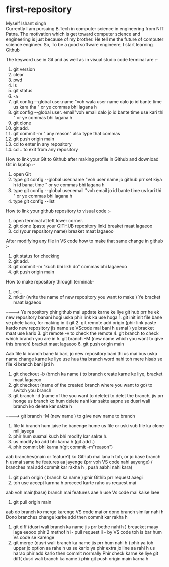# first-repository
Myself Ishant singh
<br>
Currently I am pursuing B.Tech in computer science in engineering from NIT Patna.
The motivation which is get toward computer science and engineering is just because of my brother.
He tell me the future of computer science engineer.
So, 
To be a good software engineere, I  start learning Github



The keyword use in Git and as well as in visual studio code terminal are :-
1.  git version
2.  clear
3.  pwd
4.  ls
5.  git status
6.  -a
7.  git config --global user.name "voh wala user name dalo jo id bante time us kara tha "              or ye commas bhi lagana h 
8.  git config --global user. email"voh email dalo jo id bante time use kari thi "                     or ye commas bhi lagana h 
9.  git clone
10.  git add.
11.  git commit -m " any reason"     also type that commas
12.  git push origin main
13.  cd                                 to enter in any repository 
14.  cd ..                                to exit from any repository 




How to link your Git to Github after making profile in Github and download Git in laptop :-
1.  open Git 
2.  type      git config --global user.name "voh user name jo github prr set kiya h id banat time "          or ye commas bhi lagana h 
3.  type      git config --global user.email "voh email jo id bante time us kari thi "                        or ye commas bhi lagana h 
4.  type      git config --list 




How to link your github repository to visual code :-

1.  open terminal at left lower corner.
2.  git clone (paste your GITHUB repository link)                      breaket maat lagaeoo
3.  cd (your repository name)                                          breaket maat lagaeoo



After modifying any file in VS code  how to make that same change in github :-

 1.  git status                                                     for checking
 2.  git add.
 3.  git commit -m "kuch bhi likh do"                              commas bhi lagaeeoo
 4.  git push origin main 



 How to make repository through terminal:-
 1.  cd ..
 2.  mkdir (write the name of new repository you want to make )                        Ye bracket maat lagaeoo




 ---->  Ye repository phir github mai update karne ke liye git hub prr he ek new repository banani hogi uska
        phir link ka use hoga
        1.   git init                                    init file bane se phele kario,                       for making in it git 
        2.  git remote add origin (phir link paste kardo new repository jis name se VScode mai bani h usmai ) ye bracket maat use kario
        3.  git remote -v                                       to check the remote
        4.  git branch                                          to check which branch you are in 
        5.  git branch -M (new name which you want to give this branch)             bracket maat lagaeoo
        6.  git push origin main


Aab file ki branch bane ki bari, jo new repository bani thi us mai bus uska name change karne ke liye use hua tha branch word nahi toh mere hisab se file ki branch bani jati h 
1.  git checkout -b (brnch ka name )                                 to branch create karne ke liye, bracket maat lagaeoo
2.  git checkout (name of the created branch where you want to go)    to switch you branch      
3.  git branch -d (name of the you want to delete)                       to delet the branch, jis prr honge us branch ko hum delete nahi kar sakte aapne se dusri wali branch ko delete kar sakte h


----> git branch -M (new name )                      to give new name to branch 

1.  file ki branch hum jaise he banenge hume us file or uski sub file ka clone mil jayega 
2.  phir hum susmai kuch bhi modify  kar sakte h.
3.  us modify ko add bhi karna h (git add .)
4.  phir commit bhi karna h(git commit -m"reason") 


aab branches(main or feature1) ko Github mai lana h toh, or jo base branch h usmai same he features aa jayenge (prr voh VS code nahi aayenge)   ( branches mai add commit kar rakha h , push aabhi nahi kara)
1.  git push origin ( branch ka name )
phir Githib prr request aaegi 
2.  toh use accept karnna h
proceed karte raho us request mai 


aab voh main(base) branch mai features aae h use Vs code mai kaise laee
1.  git pull origin main


aab do branch ko merge karenge VS code mai or dono branch similar nahi h 
Dono branches change karke add then commit kar rakha h 
1.  git diff (dusri wali branch ka name  jis prr bethe nahi h )               breacket maay laga eeooo
phir 2 methof h 
i- pull request 
ii - by VS code 
toh is bar hum Vs code se karenge 
1.  git merge (dusri wali branch ka name jis prr hum nahi h )
phir ya toh uppar jo option aa rahe h us se karlo 
ya phir extra jo line aa rahi h us harao 
phir add karlo  then commit normally 
Phir check karne ke liye git diff( dusri wali branch ka name ) phir 
git push origin main   karna h   










